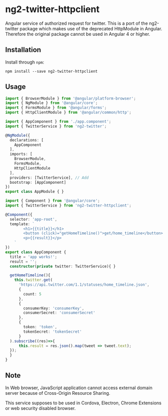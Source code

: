 # ng2-twitter-httpclient
Angular service of authorized request for twitter.
This is a port of the ng2-twitter package which makes use of the deprecated HttpModule in Angular.
Therefore the original package cannot be used in Angular 4 or higher. 

## Installation
Install through `npm`:

`npm install --save ng2-twitter-httpclient`

## Usage
```typescript
import { BrowserModule } from '@angular/platform-browser';
import { NgModule } from '@angular/core';
import { FormsModule } from '@angular/forms';
import { HttpClientModule } from '@angular/common/http';

import { AppComponent } from './app.component';
import { TwitterService } from 'ng2-twitter';

@NgModule({
  declarations: [
    AppComponent
  ],
  imports: [
    BrowserModule,
    FormsModule,
    HttpClientModule
  ],
  providers: [TwitterService], // Add
  bootstrap: [AppComponent]
})
export class AppModule { }
```

```typescript
import { Component } from '@angular/core';
import { TwitterService } from 'ng2-twitter-httpclient';

@Component({
  selector: 'app-root',
  template: `
		<h1>{{title}}</h1>
		<button (click)="getHomeTimeline()">get/home_timeline</button>
		<p>{{result}}</p>
	`
})
export class AppComponent {
  title = 'app works!';
  result = '';
  constructor(private twitter: TwitterService){ }

  getHomeTimeline(){
    this.twitter.get(
      'https://api.twitter.com/1.1/statuses/home_timeline.json',
      {
        count: 5
      },
      {
        consumerKey: 'consumerKey',
        consumerSecret: 'consumerSecret'
      },
      {
        token: 'token',
        tokenSecret: 'tokenSecret'
      }
  ).subscribe((res)=>{
      this.result = res.json().map(tweet => tweet.text);
  });
  }
}
```

## Note
In Web browser, JavaScript application cannot access external domain server because of Cross-Origin Resource Sharing.

This service supposes to be used in Cordova, Electron, Chrome Extensions or web security disabled browser.

